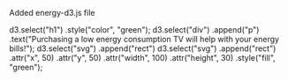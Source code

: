 Added energy-d3.js file 

d3.select("h1")
.style("color", "green");
d3.select("div")
.append("p")
.text("Purchasing a low energy consumption TV will help with your energy bills!");
d3.select("svg")
.append("rect")
d3.select("svg")
.append("rect")
.attr("x", 50)
.attr("y", 50)
.attr("width", 100)
.attr("height", 30)
.style("fill", "green");


